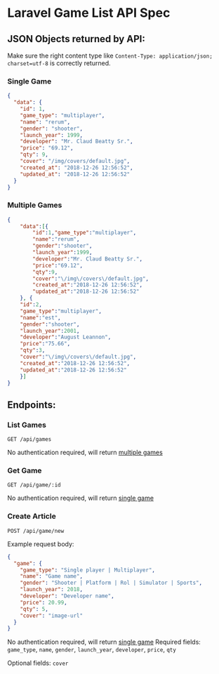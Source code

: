 # Laravel Game List API Spec

## JSON Objects returned by API:

Make sure the right content type like `Content-Type: application/json; charset=utf-8` is correctly returned.

### Single Game

```JSON
{
  "data": {
    "id": 1,
    "game_type": "multiplayer",
    "name": "rerum",
    "gender": "shooter",
    "launch_year": 1999,
    "developer": "Mr. Claud Beatty Sr.",
    "price": "69.12",
    "qty": 9,
    "cover": "/img/covers/default.jpg",
    "created_at": "2018-12-26 12:56:52",
    "updated_at": "2018-12-26 12:56:52"
  }
}
```

### Multiple Games

```JSON
{
    "data":[{
        "id":1,"game_type":"multiplayer",
        "name":"rerum",
        "gender":"shooter",
        "launch_year":1999,
        "developer":"Mr. Claud Beatty Sr.",
        "price":"69.12",
        "qty":9,
        "cover":"\/img\/covers\/default.jpg",
        "created_at":"2018-12-26 12:56:52",
        "updated_at":"2018-12-26 12:56:52"
    }, {
    "id":2,
    "game_type":"multiplayer",
    "name":"est",
    "gender":"shooter",
    "launch_year":2001,
    "developer":"August Leannon",
    "price":"75.66",
    "qty":3,
    "cover":"\/img\/covers\/default.jpg",
    "created_at":"2018-12-26 12:56:52",
    "updated_at":"2018-12-26 12:56:52"
    }]
}
```

## Endpoints:

### List Games

`GET /api/games`

No authentication required, will return [multiple games](#multiple-games)

### Get Game

`GET /api/game/:id`

No authentication required, will return [single game](#single-game)

### Create Article

`POST /api/game/new`

Example request body:

```JSON
{
  "game": {
    "game_type": "Single player | Multiplayer",
    "name": "Game name",
    "gender": "Shooter | Platform | Rol | Simulator | Sports",
    "launch_year": 2018,
    "developer": "Developer name",
    "price": 20.99,
    "qty": 5,
    "cover": "image-url"
  }
}
```
No authentication required, will return [single game](#single-game)
Required fields: `game_type`, `name`, `gender`, `launch_year`, `developer`, `price`, `qty`

Optional fields: `cover`

